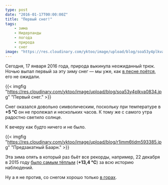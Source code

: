 ```yaml
---
type: post
date: "2016-01-17T00:00:00Z"
title: "Первый снег!"
tags:
    - зима
    - Нидерланды
    - погода
    - природа
    - снег
image: "https://res.cloudinary.com/yktoo/image/upload/blog/soa53y4plkva0834.jpg"
---
```


Сегодня, 17 января 2016 года, природа выкинула неожиданный трюк. Ночью выпал первый за эту зиму снег — мы уже, как [в песне поётся](/radiolaria/tracks/032), его не ожидали.

{{< imgfig "https://res.cloudinary.com/yktoo/image/upload/blog/soa53y4plkva0834.jpg" "Первый снег." >}}

<!--more-->

Снег оказался довольно символическим, поскольку при температуре в **+5 °C** он не пролежал и нескольких часов. К тому же с самого утра радостно светило солнце.

К вечеру как будто ничего и не было.

{{< imgfig "https://res.cloudinary.com/yktoo/image/upload/blog/r1imm6tidm593385.jpg" "Предзакатный Баарн." >}}

Эта зима опять в который раз бьёт все рекорды, например, 22 декабря в 2015 году [было самым тёплым](http://nieuws.weeronline.nl/22-december-2015-winter-begint-record-warm/) (**+13,4 °C**) за всю историю наблюдений.

Ну а я не против, со снегом хорошо только [в горах](0239).
